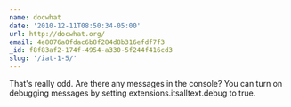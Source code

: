 ```yaml
---
name: docwhat
date: '2010-12-11T08:50:34-05:00'
url: http://docwhat.org/
email: 4e8076a0fdac6b8f284d8b316efdf7f3
_id: f8f83af2-174f-4954-a330-5f244f416cd3
slug: '/iat-1-5/'
---
```


That's really odd. Are there any messages in the console? You can turn on
debugging messages by setting extensions.itsalltext.debug to true.
